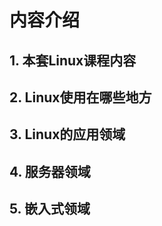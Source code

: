 # 内容介绍

## 1. 本套Linux课程内容



## 2. Linux使用在哪些地方



## 3. Linux的应用领域



## 4. 服务器领域



## 5. 嵌入式领域



